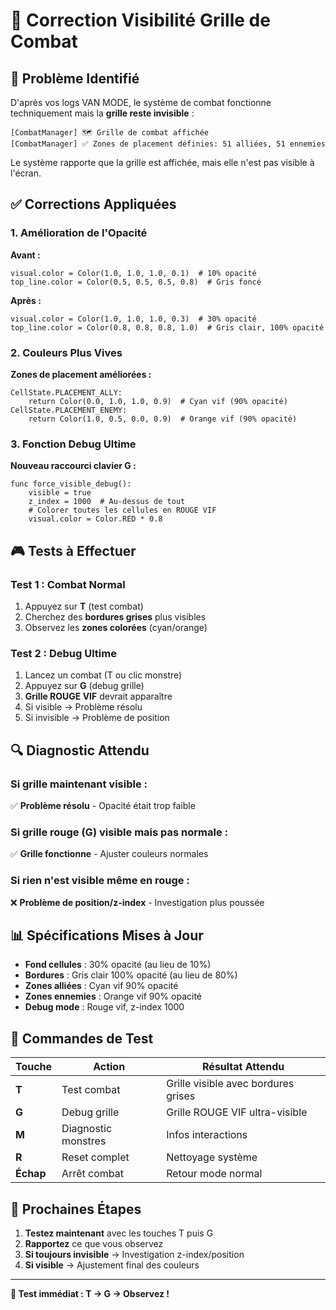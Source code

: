 # 🔧 Correction Visibilité Grille de Combat

## 🚨 Problème Identifié

D'après vos logs VAN MODE, le système de combat fonctionne techniquement mais la **grille reste invisible** :

```
[CombatManager] 🗺️ Grille de combat affichée
[CombatManager] ✅ Zones de placement définies: 51 alliées, 51 ennemies
```

Le système rapporte que la grille est affichée, mais elle n'est pas visible à l'écran.

## ✅ Corrections Appliquées

### 1. **Amélioration de l'Opacité**

**Avant :**
```gdscript
visual.color = Color(1.0, 1.0, 1.0, 0.1)  # 10% opacité
top_line.color = Color(0.5, 0.5, 0.5, 0.8)  # Gris foncé
```

**Après :**
```gdscript
visual.color = Color(1.0, 1.0, 1.0, 0.3)  # 30% opacité
top_line.color = Color(0.8, 0.8, 0.8, 1.0)  # Gris clair, 100% opacité
```

### 2. **Couleurs Plus Vives**

**Zones de placement améliorées :**
```gdscript
CellState.PLACEMENT_ALLY:
    return Color(0.0, 1.0, 1.0, 0.9)  # Cyan vif (90% opacité)
CellState.PLACEMENT_ENEMY:
    return Color(1.0, 0.5, 0.0, 0.9)  # Orange vif (90% opacité)
```

### 3. **Fonction Debug Ultime**

**Nouveau raccourci clavier G :**
```gdscript
func force_visible_debug():
    visible = true
    z_index = 1000  # Au-dessus de tout
    # Colorer toutes les cellules en ROUGE VIF
    visual.color = Color.RED * 0.8
```

## 🎮 Tests à Effectuer

### **Test 1 : Combat Normal**
1. Appuyez sur **T** (test combat)
2. Cherchez des **bordures grises** plus visibles
3. Observez les **zones colorées** (cyan/orange)

### **Test 2 : Debug Ultime**
1. Lancez un combat (T ou clic monstre)
2. Appuyez sur **G** (debug grille)
3. **Grille ROUGE VIF** devrait apparaître
4. Si visible → Problème résolu
5. Si invisible → Problème de position

## 🔍 Diagnostic Attendu

### **Si grille maintenant visible :**
✅ **Problème résolu** - Opacité était trop faible

### **Si grille rouge (G) visible mais pas normale :**
✅ **Grille fonctionne** - Ajuster couleurs normales

### **Si rien n'est visible même en rouge :**
❌ **Problème de position/z-index** - Investigation plus poussée

## 📊 Spécifications Mises à Jour

- **Fond cellules** : 30% opacité (au lieu de 10%)
- **Bordures** : Gris clair 100% opacité (au lieu de 80%)
- **Zones alliées** : Cyan vif 90% opacité
- **Zones ennemies** : Orange vif 90% opacité
- **Debug mode** : Rouge vif, z-index 1000

## 🚀 Commandes de Test

| Touche | Action | Résultat Attendu |
|--------|--------|------------------|
| **T** | Test combat | Grille visible avec bordures grises |
| **G** | Debug grille | Grille ROUGE VIF ultra-visible |
| **M** | Diagnostic monstres | Infos interactions |
| **R** | Reset complet | Nettoyage système |
| **Échap** | Arrêt combat | Retour mode normal |

## 🔄 Prochaines Étapes

1. **Testez maintenant** avec les touches T puis G
2. **Rapportez** ce que vous observez
3. **Si toujours invisible** → Investigation z-index/position
4. **Si visible** → Ajustement final des couleurs

---

**🎯 Test immédiat : T → G → Observez !** 